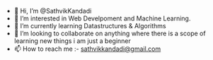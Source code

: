 - 👋 Hi, I’m @SathvikKandadi
- 👀 I’m interested in Web Develpoment and Machine Learning.
- 🌱 I’m currently learning Datastructures & Algorithms
- 💞️ I’m looking to collaborate on anything where there is a scope of learning new things i am just a beginner
- 📫 How to reach me :- sathvikkandadi@gmail.com

<!---
SathvikKandadi/SathvikKandadi is a ✨ special ✨ repository because its `README.md` (this file) appears on your GitHub profile.
You can click the Preview link to take a look at your changes.
--->
